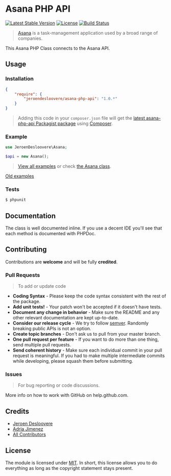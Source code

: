 # Asana PHP API
[![Latest Stable Version](http://img.shields.io/packagist/v/jeroendesloovere/asana-php-api.svg)](https://packagist.org/packages/jeroendesloovere/asana-php-api)
[![License](http://img.shields.io/badge/license-MIT-lightgrey.svg)](https://github.com/jeroendesloovere/asana-php-api/blob/master/LICENSE)
[![Build Status](http://img.shields.io/travis/jeroendesloovere/asana-php-api.svg)](https://travis-ci.org/jeroendesloovere/asana-php-api)

> [Asana](https://asana.com) is a task-management application used by a broad range of companies.

This Asana PHP Class connects to the Asana API.

## Usage

### Installation

``` json
{
    "require": {
        "jeroendesloovere/asana-php-api": "1.0.*"
    }
}
```
> Adding this code in your `composer.json` file will get the [latest asana-php-api Packagist package](https://packagist.org/packages/jeroendesloovere/asana-php-api) using [Composer](https://getcomposer.org).

### Example

``` php
use JeroenDesloovere\Asana;

$api = new Asana();

```
> [View all examples](/examples/example.php) or check [the Asana class](/src/).

[Old examples](OLD_README.md)

### Tests

``` bash
$ phpunit
```

## Documentation

The class is well documented inline. If you use a decent IDE you'll see that each method is documented with PHPDoc.

## Contributing

Contributions are **welcome** and will be fully **credited**.

### Pull Requests

> To add or update code

- **Coding Syntax** - Please keep the code syntax consistent with the rest of the package.
- **Add unit tests!** - Your patch won't be accepted if it doesn't have tests.
- **Document any change in behavior** - Make sure the README and any other relevant documentation are kept up-to-date.
- **Consider our release cycle** - We try to follow [semver](http://semver.org/). Randomly breaking public APIs is not an option.
- **Create topic branches** - Don't ask us to pull from your master branch.
- **One pull request per feature** - If you want to do more than one thing, send multiple pull requests.
- **Send coherent history** - Make sure each individual commit in your pull request is meaningful. If you had to make multiple intermediate commits while developing, please squash them before submitting.

### Issues

> For bug reporting or code discussions.

More info on how to work with GitHub on help.github.com.

## Credits

- [Jeroen Desloovere](https://github.com/jeroendesloovere)
- [Adria Jimenez](https://github.com/ajimix)
- [All Contributors](https://github.com/jeroendesloovere/asana-php-api/contributors)

## License

The module is licensed under [MIT](./LICENSE.md). In short, this license allows you to do everything as long as the copyright statement stays present.